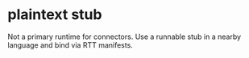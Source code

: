 # plaintext stub
Not a primary runtime for connectors. Use a runnable stub in a nearby language and bind via RTT manifests.